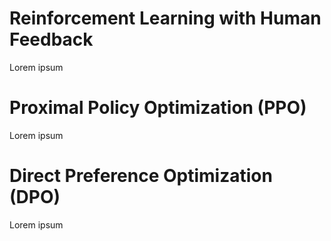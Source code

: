 # Reinforcement Learning with Human Feedback

Lorem ipsum

# Proximal Policy Optimization (PPO)

Lorem ipsum

# Direct Preference Optimization (DPO)

Lorem ipsum